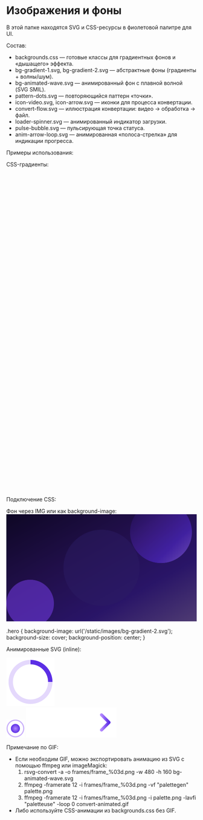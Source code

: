# Изображения и фоны

В этой папке находятся SVG и CSS-ресурсы в фиолетовой палитре для UI.

Состав:
- backgrounds.css — готовые классы для градиентных фонов и «дышащего» эффекта.
- bg-gradient-1.svg, bg-gradient-2.svg — абстрактные фоны (градиенты + волны/шум).
- bg-animated-wave.svg — анимированный фон с плавной волной (SVG SMIL).
- pattern-dots.svg — повторяющийся паттерн «точки».
- icon-video.svg, icon-arrow.svg — иконки для процесса конвертации.
- convert-flow.svg — иллюстрация конвертации: видео → обработка → файл.
- loader-spinner.svg — анимированный индикатор загрузки.
- pulse-bubble.svg — пульсирующая точка статуса.
- anim-arrow-loop.svg — анимированная «полоса-стрелка» для индикации прогресса.

Примеры использования:

CSS-градиенты:

<div class="bg-violet-linear" style="height:280px"></div>
<div class="bg-violet-radial" style="height:280px"></div>
<div class="bg-violet-conic" style="height:280px"></div>

Подключение CSS:
<link rel="stylesheet" href="/static/images/backgrounds.css" />

Фон через IMG или как background-image:
<img src="/static/images/bg-gradient-1.svg" alt="Violet gradient" />

.hero {
  background-image: url('/static/images/bg-gradient-2.svg');
  background-size: cover;
  background-position: center;
}

Анимированные SVG (inline):

<!-- Спиннер -->
<div aria-busy="true" aria-live="polite">
  <?xml version="1.0" encoding="UTF-8"?>
  <img src="/static/images/loader-spinner.svg" alt="Загрузка" />
</div>

<!-- Пульсация статуса -->
<img src="/static/images/pulse-bubble.svg" alt="Онлайн" />

<!-- Идёт конвертация -->
<img src="/static/images/anim-arrow-loop.svg" alt="В процессе" />

Примечание по GIF:
- Если необходим GIF, можно экспортировать анимацию из SVG с помощью ffmpeg или imageMagick:
  1) rsvg-convert -a -o frames/frame_%03d.png -w 480 -h 160 bg-animated-wave.svg
  2) ffmpeg -framerate 12 -i frames/frame_%03d.png -vf "palettegen" palette.png
  3) ffmpeg -framerate 12 -i frames/frame_%03d.png -i palette.png -lavfi "paletteuse" -loop 0 convert-animated.gif
- Либо используйте CSS-анимации из backgrounds.css без GIF.

